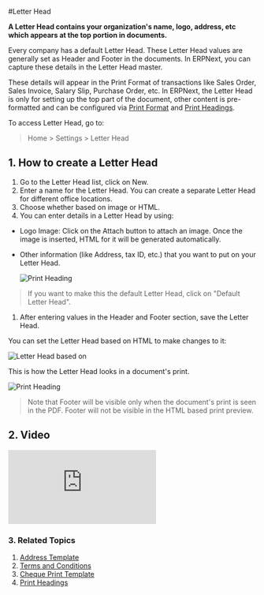 <!-- add-breadcrumbs -->
#Letter Head

**A Letter Head contains your organization's name, logo, address, etc which appears at the top portion in documents.**

Every company has a default Letter Head. These Letter Head values are generally set as Header and Footer in the documents. In ERPNext, you can capture these details in the Letter Head master.

These details will appear in the Print Format of transactions like Sales Order, Sales Invoice, Salary Slip, Purchase Order, etc. In ERPNext, the Letter Head is only for setting up the top part of the document, other content is pre-formatted and can be configured via [Print Format](/docs/user/manual/en/setting-up/print/print-format) and [Print Headings](/docs/user/manual/en/setting-up/print/print-headings).

To access Letter Head, go to:
> Home > Settings > Letter Head

## 1. How to create a Letter Head
1. Go to the Letter Head list, click on New.
1. Enter a name for the Letter Head. You can create a separate Letter Head for different office locations.
1. Choose whether based on image or HTML.
1. You can enter details in a Letter Head by using:

  * Logo Image: Click on the Attach button to attach an image. Once the image is inserted, HTML for it will be generated automatically.
  * Other information (like Address, tax ID, etc.) that you want to put on your Letter Head.

    <img class="screenshot" alt="Print Heading" src="{{docs_base_url}}/assets/img/setup/print/letter-head.png">
  
  > If you want to make this the default Letter Head, click on "Default Letter Head".

1. After entering values in the Header and Footer section, save the Letter Head.

You can set the Letter Head based on HTML to make changes to it:

![Letter Head based on](/docs/assets/img/setup/print/letter-head-based-on.gif)

This is how the Letter Head looks in a document's print.

<img class="screenshot" alt="Print Heading" src="{{docs_base_url}}/assets/img/setup/print/letter-head-1.png">

> Note that Footer will be visible only when the document's print is seen in the PDF. Footer will not be visible in the HTML based print preview.

## 2. Video
<div class="embed-container">
  <iframe src="https://www.youtube.com/embed/cKZHcx1znMc?end=58&rel=0" frameborder="0" allow="autoplay; encrypted-media" allowfullscreen>
  </iframe>
</div>

### 3. Related Topics
1. [Address Template](/docs/user/manual/en/setting-up/print/address-template)
1. [Terms and Conditions](/docs/user/manual/en/setting-up/print/terms-and-conditions)
1. [Cheque Print Template](/docs/user/manual/en/setting-up/print/cheque-print-template)
1. [Print Headings](/docs/user/manual/en/setting-up/print/print-headings)
